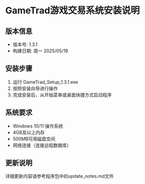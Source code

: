 # GameTrad游戏交易系统安装说明 
 
## 版本信息 
- 版本号: 1.3.1 
- 构建日期: 周一 2025/05/19 
 
## 安装步骤 
1. 运行 GameTrad_Setup_1.3.1.exe 
2. 按照安装向导进行操作 
3. 完成安装后，从开始菜单或桌面快捷方式启动程序 
 
## 系统要求 
- Windows 10/11 操作系统 
- 4GB及以上内存 
- 500MB可用磁盘空间 
- 网络连接（连接远程数据库） 
 
## 更新说明 
详细更新内容请参考程序包中的update_notes.md文件 
 
